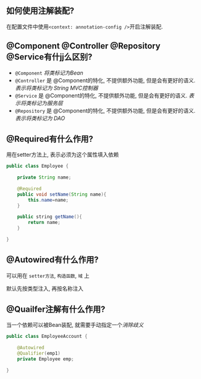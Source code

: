 ## 如何使用注解装配?
在配置文件中使用`<context: annotation-config />`开启注解装配.

## @Component @Controller @Repository @Service有什jj么区别?
- `@Component` *将类标记为Bean*
- `@Controller` 是 @Component的特化, 不提供额外功能, 但是会有更好的语义. *表示将类标记为 String MVC控制器*
- `@Service` 是 @Component的特化, 不提供额外功能, 但是会有更好的语义. *表示将类标记为服务层*
- `@Repository`  是 @Component的特化, 不提供额外功能, 但是会有更好的语义. *表示将类标记为 DAO*

## @Required有什么作用?
用在setter方法上, 表示必须为这个属性填入依赖
```java
public class Employee {  
  
    private String name;  
      
    @Required  
    public void setName(String name){  
        this.name=name;  
    }  
      
    public string getName(){  
        return name;  
    }  
      
}
```

## @Autowired有什么作用?
可以用在 `setter方法`, `构造函数`,  `域` 上

默认先按类型注入, 再按名称注入

## @Quailfer注解有什么作用?
当一个依赖可以被Bean装配, 就需要手动指定一个*消除歧义*
```java
public class EmployeeAccount {  
  
    @Autowired  
    @Qualifier(emp1)  
    private Employee emp;  
  
}
```